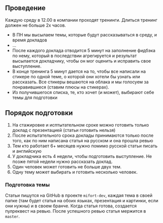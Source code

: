 ## Проведение 
Каждую среду в 12.00 в компании проходят тренинги. Длиться тренинг должен не больше 2х часов.
 * В ПН мы высылаем темы, которые будут рассказываться в среду, и время докладов
 * ... 
 * После каждого доклада отводится 5 минут на заполнение фидбэка по нему, который в последствии агрегируется и результат высылается докладчику, чтобы он мог оценить и исправить свое выступление. 
 * В конце тренинга 5 минут дается на то, чтобы все написали на стикере по одной теме, о которой они хотели бы узнать или рассказать. Все стикеры вешаются на облака и мы голосуем за понравившиеся (ставим плюсы на стикерах). 
 * Из получившегося списка, те, кто хочет (и может), выбирают себе темы для подготовки 

## Порядок подготовки
1. На стажировке и исптытательном сроке можно готовить только доклад с презентацией (статьи готовить нельзя)
1. После испытательного срока доклады принимаются только после того, как по ним написана статья на русском и она прошла ревью 
1. Тем кто работает 6+ месяцев нужно помимо русской статьи писать и английскую
1. У докладчика есть 4 недели, чтобы подготовить выступление. Не позже пятой недели нужно рассказать доклад.
1. Один человек может готовить не больше двух тем. 
1. Одну тему может выбирать и готовить несколько человек.

### Подготовка темы
Статьи пишутся на GitHub в проекте `mifort-dev`, каждая тема в своей папке (там будет статья на обоих языках, презентация и картинки, если они нужны) и в своем бранче. Когда статья готова, создается пулреквест на ревью. После успешного ревью статья мержится в `master`. 
